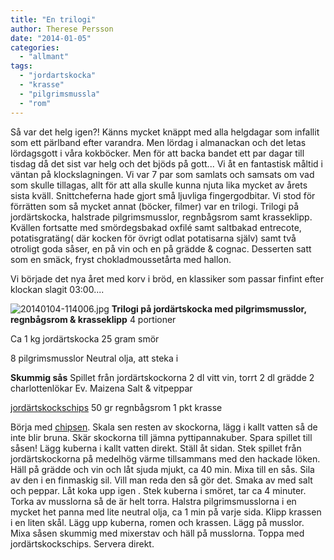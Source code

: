 ```yaml
---
title: "En trilogi"
author: Therese Persson
date: "2014-01-05"
categories: 
  - "allmant"
tags: 
  - "jordartskocka"
  - "krasse"
  - "pilgrimsmussla"
  - "rom"
---
```


Så var det helg igen?! Känns mycket knäppt med alla helgdagar som infallit som ett pärlband efter varandra. Men lördag i almanackan och det letas lördagsgott i våra kokböcker. Men för att backa bandet ett par dagar till tisdag då det sist var helg och det bjöds på gott... Vi åt en fantastisk måltid i väntan på klockslagningen. Vi var 7 par som samlats och samsats om vad som skulle tillagas, allt för att alla skulle kunna njuta lika mycket av årets sista kväll. Snittcheferna hade gjort små ljuvliga fingergodbitar. Vi stod för förrätten som så mycket annat (böcker, filmer) var en trilogi. Trilogi på jordärtskocka, halstrade pilgrimsmusslor, regnbågsrom samt krasseklipp. Kvällen fortsatte med smördegsbakad oxfilé samt saltbakad entrecote, potatisgratäng( där kocken för övrigt odlat potatisarna själv) samt två otroligt goda såser, en på vin och en på grädde & cognac. Desserten satt som en smäck, fryst chokladmoussetårta med hallon.

Vi började det nya året med korv i bröd, en klassiker som passar finfint efter klockan slagit 03:00....  
  
![20140104-114006.jpg](/static/img/20140104-114006.jpg)
**Trilogi på jordärtskocka med pilgrimsmusslor, regnbågsrom & krasseklipp** 4 portioner

Ca 1 kg jordärtskocka 25 gram smör

8 pilgrimsmusslor Neutral olja, att steka i

**Skummig sås** Spillet från jordärtskockorna 2 dl vitt vin, torrt 2 dl grädde 2 charlottenlökar Ev. Maizena Salt & vitpeppar

[jordärtskockschips](/posts/bubblande-nyarslofte/) 50 gr regnbågsrom 1 pkt krasse

Börja med [chipsen](/posts/bubblande-nyarslofte/). Skala sen resten av skockorna, lägg i kallt vatten så de inte blir bruna. Skär skockorna till jämna pyttipannakuber. Spara spillet till såsen! Lägg kuberna i kallt vatten direkt. Ställ åt sidan. Stek spillet från jordärtskockorna på medelhög värme tillsammans med den hackade löken. Häll på grädde och vin och låt sjuda mjukt, ca 40 min. Mixa till en sås. Sila av den i en finmaskig sil. Vill man reda den så gör det. Smaka av med salt och peppar. Låt koka upp igen . Stek kuberna i smöret, tar ca 4 minuter. Torka av musslorna så de är helt torra. Halstra pilgrimsmusslorna i en mycket het panna med lite neutral olja, ca 1 min på varje sida. Klipp krassen i en liten skål. Lägg upp kuberna, romen och krassen. Lägg på musslor. Mixa såsen skummig med mixerstav och häll på musslorna. Toppa med jordärtskockschips. Servera direkt.
